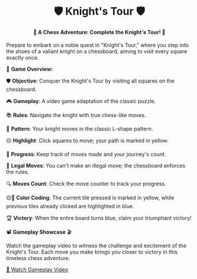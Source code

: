 <h1 align="center">🛡️ Knight's Tour 🛡️</h1>

<h4 align="center">👑 A Chess Adventure: Complete the Knight's Tour! 🏰</h4>

Prepare to embark on a noble quest in "Knight's Tour," where you step into the shoes of a valiant knight on a chessboard, aiming to visit every square exactly once.

🌟 **Game Overview:**

🛡️ **Objective**: Conquer the Knight's Tour by visiting all squares on the chessboard.

🎮 **Gameplay**: A video game adaptation of the classic puzzle.

📚 **Rules**: Navigate the knight with true chess-like moves.

🌌 **Pattern**: Your knight moves in the classic L-shape pattern.

🟡 **Highlight**: Click squares to move; your path is marked in yellow.

🔢 **Progress**: Keep track of moves made and your journey's count.

🚫 **Legal Moves**: You can't make an illegal move; the chessboard enforces the rules.

🔍 **Moves Count**: Check the move counter to track your progress.

🟡🔵 **Color Coding**: The current tile pressed is marked in yellow, while previous tiles already clicked are highlighted in blue.

🏆 **Victory**: When the entire board turns blue, claim your triumphant victory!

📽️ **Gameplay Showcase** 🎬

Watch the gameplay video to witness the challenge and excitement of the Knight's Tour. Each move you make brings you closer to victory in this timeless chess adventure.

[🎥 Watch Gameplay Video](https://github.com/CharanBoddu/Knightsgame/assets/53311574/6259dfad-3b33-40fc-940d-bfcc2be2b63c)

